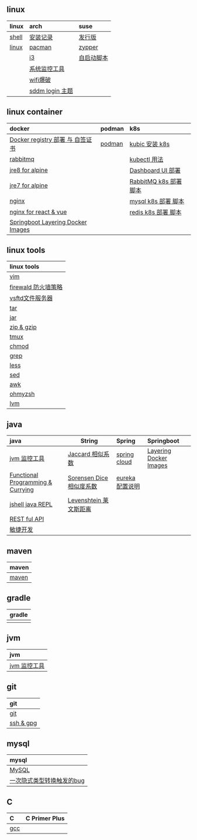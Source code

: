 <script type="text/javascript">
    let startTime=new Date('2021/12/18 20:53:00');
    function getTime()
    {
        var ms = Math.floor((new Date() - startTime));
        var d = Math.floor(ms / 86400000);
        var h = Math.floor((ms-d*86400000) / 3600000);
        var m = Math.floor((ms-d*86400000-h*3600000) / 60000);
        var s = Math.floor((ms-d*86400000-h*3600000-m*60000) / 1000);

        var daysText=d.toString()+' days,';
        var hoursText="";
        var minutesText="";
        if(h>0)
            hoursText=h.toString()+' hours,';
        if(m>0)
            minutesText=m.toString()+' minutes and ';
        var showText=daysText+hoursText+minutesText+s.toString()+' seconds have passed';
        document.getElementById("time").innerHTML=showText;
    }
    setInterval(getTime,1000);
</script>

<div id='time' style="text-align: center;font-size: 40px;color: cyan;"></div>

## linux

| **linux**               | **arch**                            | **suse**                       |
|:------------------------|:------------------------------------|:-------------------------------|
| [shell](linux/shell.md) | [安装记录](linux/arch/install.md)       | [发行版](linux/suse/microos.md)   |
| [linux](linux/linux.md) | [pacman](linux/arch/pacman.md)      | [zypper](linux/suse/zypper.md) |
|                         | [i3](linux/arch/i3.md)              | [自启动脚本](linux/suse/init.md)    |
|                         | [系统监控工具](linux/arch/monitor.md)     |                                |
|                         | [wifi爆破](linux/arch/aircrack-ng.md) |                                |
|                         | [sddm login 主题](linux/arch/sddm.md) |                                |

## linux container

| **docker**                                                     | **podman**                           | **k8s**                                         |
|:---------------------------------------------------------------|:-------------------------------------|:------------------------------------------------|
| [Docker registry 部署 与 自签证书](linux/lxc/registry/registry.md)    | [podman](linux/lxc/podman/podman.md) | [kubic 安装 k8s](linux/lxc/k8s/kubic.md)          |
| [rabbitmq](linux/lxc/docker/rabbitmq.md)                       |                                      | [kubectl 用法](linux/lxc/k8s/kubectl.md)          |
| [jre8 for alpine](linux/lxc/jre8/jre84alpine.md)               |                                      | [Dashboard UI 部署](linux/lxc/k8s/dashbord-ui.md) |
| [jre7 for alpine](linux/lxc/jre7/jre74alpine.md)               |                                      | [RabbitMQ k8s 部署 脚本](linux/lxc/k8s/rabbitmq.md) |
| [nginx](linux/lxc/docker/nginx.md)                             |                                      | [mysql k8s 部署 脚本](linux/lxc/k8s/mysql.yaml)     |
| [nginx for react & vue](linux/lxc/nginx/nginx4js.md)           |                                      | [redis k8s 部署 脚本](linux/lxc/k8s/redis.md)       |
| [Springboot Layering Docker Images](java/spring/boot/layer.md) |                                      |                                                 |

## linux tools

| **linux tools**                               |
|:----------------------------------------------|
| [vim](linux/tools/vim.md)                     |
| [firewald 防火墙策略](linux/tools/firewall-cmd.md) |
| [vsftd文件服务器](linux/tools/vsftpd.md)           |
| [tar](linux/tools/tar.md)                     |
| [jar](linux/tools/jar.md)                     |
| [zip & gzip](linux/tools/zip.md)              |
| [tmux](linux/tools/tmux.md)                   |
| [chmod](linux/tools/chmod.md)                 |
| [grep](linux/tools/grep.md)                   |
| [less](linux/tools/less.md)                   |
| [sed](linux/tools/sed.md)                     |
| [awk](linux/tools/awk.md)                     |
| [ohmyzsh](linux/tools/ohmyzsh.md)             |
| [lvm](linux/tools/lvm.md)                     |

## java

| **java**                                                | **String**                                      | **Spring**                                       | **Springboot**                                      |
|:--------------------------------------------------------|-------------------------------------------------|:-------------------------------------------------|:----------------------------------------------------|
| [jvm 监控工具](jvm/tools.md)                                | [Jaccard 相似系数](java/string/Jaccard.md)          | [spring cloud](java/spring/cloud/springcloud.md) | [Layering Docker Images](java/spring/boot/layer.md) |
| [Functional Programming & Currying](java/functional.md) | [Sorensen Dice 相似度系数](java/string/dice.md)      | [eureka 配置说明](java/spring/cloud/eureka.md)       |                                                     |
| [jshell java REPL](java/jshell.md)                      | [Levenshtein 莱文斯距离](java/string/Levenshtein.md) |                                                  |                                                     |
| [REST ful API](RESTfulAPI.md)                           |                                                 |                                                  |                                                     |
| [敏捷开发](TDD.md)                                          |                                                 |                                                  |                                                     |

## maven

| **maven**            |
|:---------------------|
| [maven](java/mvn.md) |

## gradle

| **gradle** |
|:-----------|
|            |

## jvm

| **jvm**                  |
|:-------------------------|
| [jvm 监控工具](jvm/tools.md) |



## git

| **git**                     |
|:----------------------------|
| [git](git/git.md)           |
| [ssh & gpg](git/ssh_gpg.md) |

## mysql

| **mysql**                                  |
|:-------------------------------------------|
| [MySQL](mysql/database.md)                 |
| [一次隐式类型转换触发的bug](mysql/type-conversion.md) |

## C

| **C**           | **C Primer Plus** |
|:----------------|:------------------|
| [gcc](c/gcc.md) ||